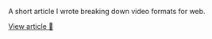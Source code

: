 A short article I wrote breaking down video formats for web.

[View article 🔗](https://nix-c.github.io/Video-Compatibility-Demo/)
